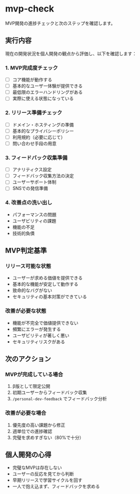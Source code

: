 # mvp-check

MVP開発の進捗チェックと次のステップを確認します。

## 実行内容

現在の開発状況を個人開発の観点から評価し、以下を確認します：

### 1. MVP完成度チェック
- [ ] コア機能が動作する
- [ ] 基本的なユーザー体験が提供できる
- [ ] 最低限のエラーハンドリングがある
- [ ] 実際に使える状態になっている

### 2. リリース準備チェック
- [ ] ドメイン・ホスティングの準備
- [ ] 基本的なプライバシーポリシー
- [ ] 利用規約（必要に応じて）
- [ ] 問い合わせ手段の用意

### 3. フィードバック収集準備
- [ ] アナリティクス設定
- [ ] フィードバック収集方法の決定
- [ ] ユーザーサポート体制
- [ ] SNSでの発信準備

### 4. 改善点の洗い出し
- パフォーマンスの問題
- ユーザビリティの課題
- 機能の不足
- 技術的負債

## MVP判定基準

### リリース可能な状態
- ユーザーが求める価値を提供できる
- 基本的な機能が安定して動作する
- 致命的なバグがない
- セキュリティの基本対策ができている

### 改善が必要な状態
- 機能が不完全で価値提供できない
- 頻繁にエラーが発生する
- ユーザビリティが著しく悪い
- セキュリティリスクがある

## 次のアクション

### MVPが完成している場合
1. β版として限定公開
2. 初期ユーザーからフィードバック収集
3. `/personal-dev-feedback` でフィードバック分析

### 改善が必要な場合
1. 優先度の高い課題から修正
2. 週単位での進捗確認
3. 完璧を求めすぎない（80%で十分）

## 個人開発の心得

- 完璧なMVPは存在しない
- ユーザーの反応を見てから判断
- 早期リリースで学習サイクルを回す
- 一人で抱え込まず、フィードバックを求める